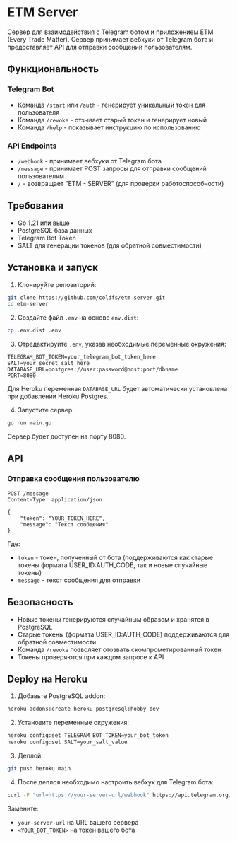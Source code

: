 # ETM Server

Сервер для взаимодействия с Telegram ботом и приложением ETM (Every Trade Matter). Сервер принимает вебхуки от Telegram бота и предоставляет API для отправки сообщений пользователям.

## Функциональность

### Telegram Bot
- Команда `/start` или `/auth` - генерирует уникальный токен для пользователя
- Команда `/revoke` - отзывает старый токен и генерирует новый
- Команда `/help` - показывает инструкцию по использованию

### API Endpoints
- `/webhook` - принимает вебхуки от Telegram бота
- `/message` - принимает POST запросы для отправки сообщений пользователям
- `/` - возвращает "ETM - SERVER" (для проверки работоспособности)

## Требования

- Go 1.21 или выше
- PostgreSQL база данных
- Telegram Bot Token
- SALT для генерации токенов (для обратной совместимости)

## Установка и запуск

1. Клонируйте репозиторий:
```bash
git clone https://github.com/coldfs/etm-server.git
cd etm-server
```

2. Создайте файл `.env` на основе `env.dist`:
```bash
cp .env.dist .env
```

3. Отредактируйте `.env`, указав необходимые переменные окружения:
```
TELEGRAM_BOT_TOKEN=your_telegram_bot_token_here
SALT=your_secret_salt_here
DATABASE_URL=postgres://user:password@host:port/dbname
PORT=8080
```

Для Heroku переменная `DATABASE_URL` будет автоматически установлена при добавлении Heroku Postgres.

4. Запустите сервер:
```bash
go run main.go
```

Сервер будет доступен на порту 8080.

## API

### Отправка сообщения пользователю

```http
POST /message
Content-Type: application/json

{
    "token": "YOUR_TOKEN_HERE",
    "message": "Текст сообщения"
}
```

Где:
- `token` - токен, полученный от бота (поддерживаются как старые токены формата USER_ID:AUTH_CODE, так и новые случайные токены)
- `message` - текст сообщения для отправки

## Безопасность

- Новые токены генерируются случайным образом и хранятся в PostgreSQL
- Старые токены (формата USER_ID:AUTH_CODE) поддерживаются для обратной совместимости
- Команда `/revoke` позволяет отозвать скомпрометированный токен
- Токены проверяются при каждом запросе к API

## Deploy на Heroku

1. Добавьте PostgreSQL addon:
```bash
heroku addons:create heroku-postgresql:hobby-dev
```

2. Установите переменные окружения:
```bash
heroku config:set TELEGRAM_BOT_TOKEN=your_bot_token
heroku config:set SALT=your_salt_value
```

3. Деплой:
```bash
git push heroku main
```

4. После деплоя необходимо настроить вебхук для Telegram бота:
  ```bash
  curl -F "url=https://your-server-url/webhook" https://api.telegram.org/bot<YOUR_BOT_TOKEN>/setWebhook
  ```
  Замените:
  - `your-server-url` на URL вашего сервера
  - `<YOUR_BOT_TOKEN>` на токен вашего бота
